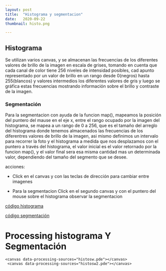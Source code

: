 ```yaml
---
layout: post
title:  "Histograma y segmentacion"
date:   2020-09-22
thumbnail: histo.png

---
```


## Histograma

Se utilizan varios canvas, y se almacenan las frecuencias de los diferentes valores de brillo de la imagen en escala de grises, tomando en cuenta que cada canal de color tiene 256 niveles de intensidad posibles, cad apunto representado por un valor de brillo en un rango desde 0(negros) hasta 255(blancos) y valores intermedios los diferentes valores de gris y luego se gráfica estas frecuencias mostrando información sobre el brillo y contraste de la imagen.

### Segmentación

Para la segmentacion con ayuda de la funcion map(), mapeamos la posición del puntero del mause en el eje x, entre el rango ocupado por la imagen del histograma, se mapea a un rango de 0 a 256, que es el tamaño del arreglo del histograma donde tenemos almacenados las frecuencias de los diferentres valores de brillo de la imagen, asi mismo definimos un intervalo para recorrer la foto y el histograma a medida que nos desplazamos con el puntero a través del histograma, el valor inicial es el valor retornado por la funcion map(), y el valor final sera esa misma cantidad mas un determinada valor, dependiendo del tamaño del segmento que se desee.



acciones:
- Click en el canvas y con las teclas de dirección para cambiar entre imagenes


- Para la segmentacion Click en el segundo canvas y con el puntero del mouse sobre el histograma observar la segmentacion

<a href="https://github.com/visualcomputingcoders/visualcomputingcoders/blob/master/_projects/histograma/histosw.pde"> código histograma</a>

<a href="https://github.com/visualcomputingcoders/visualcomputingcoders/blob/master/_projects/histograma/histosw2.pde"> código segmentación </a>


<script src="https://cdnjs.cloudflare.com/ajax/libs/processing.js/1.4.8/processing.min.js"></script>
<body>
    <h1>Processing histograma Y Segmentación</h1>
 
    <canvas data-processing-sources="histosw.pde"></canvas>
     <canvas data-processing-sources="histosw2.pde"></canvas>
</body>




